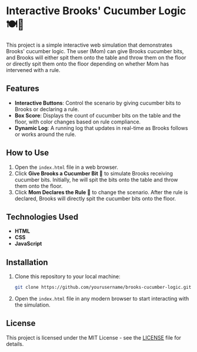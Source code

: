 # Interactive Brooks' Cucumber Logic 🍽️🥒

This project is a simple interactive web simulation that demonstrates Brooks' cucumber logic. The user (Mom) can give Brooks cucumber bits, and Brooks will either spit them onto the table and throw them on the floor or directly spit them onto the floor depending on whether Mom has intervened with a rule.

## Features

- **Interactive Buttons**: Control the scenario by giving cucumber bits to Brooks or declaring a rule.
- **Box Score**: Displays the count of cucumber bits on the table and the floor, with color changes based on rule compliance.
- **Dynamic Log**: A running log that updates in real-time as Brooks follows or works around the rule.

## How to Use

1. Open the `index.html` file in a web browser.
2. Click **Give Brooks a Cucumber Bit 🥒** to simulate Brooks receiving cucumber bits. Initially, he will spit the bits onto the table and throw them onto the floor.
3. Click **Mom Declares the Rule 🚫** to change the scenario. After the rule is declared, Brooks will directly spit the cucumber bits onto the floor.

## Technologies Used

- **HTML**
- **CSS**
- **JavaScript**

## Installation

1. Clone this repository to your local machine:
   ```bash
   git clone https://github.com/yourusername/brooks-cucumber-logic.git
   ```
2. Open the `index.html` file in any modern browser to start interacting with the simulation.

## License

This project is licensed under the MIT License - see the [LICENSE](LICENSE) file for details.
